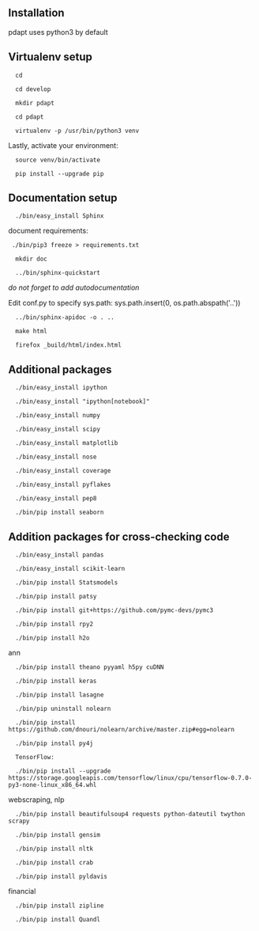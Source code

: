 Installation
--------------------

pdapt uses python3 by default


Virtualenv setup
-------------------------------------
      cd

      cd develop

      mkdir pdapt

      cd pdapt

      virtualenv -p /usr/bin/python3 venv


Lastly, activate your environment:

      source venv/bin/activate

      pip install --upgrade pip

Documentation setup
-------------------------------------

      ./bin/easy_install Sphinx


document requirements:

     ./bin/pip3 freeze > requirements.txt

      mkdir doc

      ../bin/sphinx-quickstart

  *do not forget to add autodocumentation*

 Edit conf.py to specify sys.path: sys.path.insert(0, os.path.abspath('..'))

      ../bin/sphinx-apidoc -o . ..

      make html

      firefox _build/html/index.html


Additional packages
-------------------------------------

      ./bin/easy_install ipython

      ./bin/easy_install "ipython[notebook]"

      ./bin/easy_install numpy

      ./bin/easy_install scipy

      ./bin/easy_install matplotlib

      ./bin/easy_install nose

      ./bin/easy_install coverage

      ./bin/easy_install pyflakes

      ./bin/easy_install pep8

      ./bin/pip install seaborn




Addition packages for cross-checking code
-------------------------------------

      ./bin/easy_install pandas

      ./bin/easy_install scikit-learn

      ./bin/pip install Statsmodels

      ./bin/pip install patsy

      ./bin/pip install git+https://github.com/pymc-devs/pymc3

      ./bin/pip install rpy2

      ./bin/pip install h2o
ann

      ./bin/pip install theano pyyaml h5py cuDNN

      ./bin/pip install keras

      ./bin/pip install lasagne

      ./bin/pip uninstall nolearn

      ./bin/pip install  https://github.com/dnouri/nolearn/archive/master.zip#egg=nolearn

      ./bin/pip install py4j

      TensorFlow:

      ./bin/pip install --upgrade https://storage.googleapis.com/tensorflow/linux/cpu/tensorflow-0.7.0-py3-none-linux_x86_64.whl


webscraping, nlp

      ./bin/pip install beautifulsoup4 requests python-dateutil twython scrapy

      ./bin/pip install gensim

      ./bin/pip install nltk

      ./bin/pip install crab

      ./bin/pip install pyldavis

financial

      ./bin/pip install zipline

      ./bin/pip install Quandl


